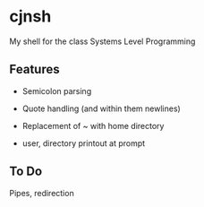 # cjnsh
My shell for the class Systems Level Programming

## Features
- Semicolon parsing
- Quote handling (and within them newlines)
- Replacement of ~ with home directory

- user, directory printout at prompt

## To Do
Pipes, redirection
